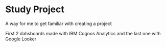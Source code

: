 # Study Project
A way for me to get familiar with creating a project

First 2 dahsboards made with IBM Cognos Analytics and the last one with Google Looker
